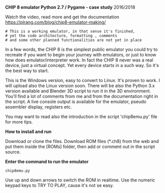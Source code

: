 <strong>CHIP 8 emulator Python 2.7 / Pygame - case study</strong>
2016/2018

Watch the video, read more and get the documentation https://plrang.com/blog/chip8-emulator-making/

<pre><code># This is a working emulator, in that sense it's finished,
# yet the code architecture, formatting , comments
# and some other planned functionalities are not yet in place</code></pre>

In a few words, the CHIP 8 is the simplest public emulator you could try to recreate if you want to begin your journey with emulators, or just to know how does emulator/interpreter work. In fact the CHIP 8 never was a real device, just a virtual concept. Yet every device starts in a such way. So it's the best way to start.

This is the Windows version, easy to convert to Linux. It's proven to work. I will upload also the Linux version soon.
There will be also the Python 3.x version available and Blender 3D script to run it in the 3D environment.
You'll find a lot of comments from me and from the documentation right in the script. A live console output is available for the emulator, pseudo assembler display, registers etc.

You may want to read also the introduction in the script 'chip8emu.py' file for more tips.

<b>How to install and run</b>

Download or clone the files. 
Download ROM files (*.ch8) from the web and put them inside the [ROMs] folder, then add or comment out in the script source.

<b>Enter the command to run the emulator</b>

<pre><code>chip8emu.py</code></pre>

Use up and down arrows to switch the ROM in realtime. Use the numeric keypad keys to TRY TO PLAY, cause it's not se easy.
